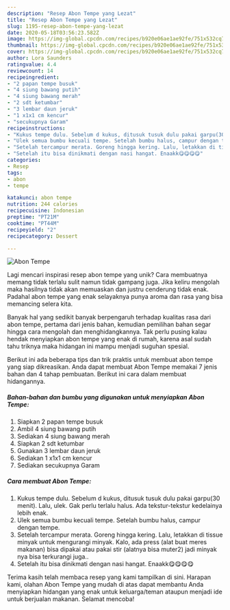 ```yaml
---
description: "Resep Abon Tempe yang Lezat"
title: "Resep Abon Tempe yang Lezat"
slug: 1195-resep-abon-tempe-yang-lezat
date: 2020-05-18T03:56:23.582Z
image: https://img-global.cpcdn.com/recipes/b920e06ae1ae92fe/751x532cq70/abon-tempe-foto-resep-utama.jpg
thumbnail: https://img-global.cpcdn.com/recipes/b920e06ae1ae92fe/751x532cq70/abon-tempe-foto-resep-utama.jpg
cover: https://img-global.cpcdn.com/recipes/b920e06ae1ae92fe/751x532cq70/abon-tempe-foto-resep-utama.jpg
author: Lora Saunders
ratingvalue: 4.4
reviewcount: 14
recipeingredient:
- "2 papan tempe busuk"
- "4 siung bawang putih"
- "4 siung bawang merah"
- "2 sdt ketumbar"
- "3 lembar daun jeruk"
- "1 x1x1 cm kencur"
- "secukupnya Garam"
recipeinstructions:
- "Kukus tempe dulu. Sebelum d kukus, ditusuk tusuk dulu pakai garpu(30 menit). Lalu, ulek. Gak perlu terlalu halus. Ada tekstur-tekstur kedelainya lebih enak."
- "Ulek semua bumbu kecuali tempe. Setelah bumbu halus, campur dengan tempe."
- "Setelah tercampur merata. Goreng hingga kering. Lalu, letakkan di tissue minyak untuk mengurangi minyak. Kalo, ada press (alat buat meres makanan) bisa dipakai atau pakai stir (alatnya bisa muter2) jadi minyak nya bisa terkurangi juga.."
- "Setelah itu bisa dinikmati dengan nasi hangat. Enaakk😋😋😋😋"
categories:
- Resep
tags:
- abon
- tempe

katakunci: abon tempe 
nutrition: 244 calories
recipecuisine: Indonesian
preptime: "PT21M"
cooktime: "PT44M"
recipeyield: "2"
recipecategory: Dessert

---
```



![Abon Tempe](https://img-global.cpcdn.com/recipes/b920e06ae1ae92fe/751x532cq70/abon-tempe-foto-resep-utama.jpg)

Lagi mencari inspirasi resep abon tempe yang unik? Cara membuatnya memang tidak terlalu sulit namun tidak gampang juga. Jika keliru mengolah maka hasilnya tidak akan memuaskan dan justru cenderung tidak enak. Padahal abon tempe yang enak selayaknya punya aroma dan rasa yang bisa memancing selera kita.



Banyak hal yang sedikit banyak berpengaruh terhadap kualitas rasa dari abon tempe, pertama dari jenis bahan, kemudian pemilihan bahan segar hingga cara mengolah dan menghidangkannya. Tak perlu pusing kalau hendak menyiapkan abon tempe yang enak di rumah, karena asal sudah tahu triknya maka hidangan ini mampu menjadi suguhan spesial.


Berikut ini ada beberapa tips dan trik praktis untuk membuat abon tempe yang siap dikreasikan. Anda dapat membuat Abon Tempe memakai 7 jenis bahan dan 4 tahap pembuatan. Berikut ini cara dalam membuat hidangannya.

<!--inarticleads1-->

##### Bahan-bahan dan bumbu yang digunakan untuk menyiapkan Abon Tempe:

1. Siapkan 2 papan tempe busuk
1. Ambil 4 siung bawang putih
1. Sediakan 4 siung bawang merah
1. Siapkan 2 sdt ketumbar
1. Gunakan 3 lembar daun jeruk
1. Sediakan 1 x1x1 cm kencur
1. Sediakan secukupnya Garam




<!--inarticleads2-->

##### Cara membuat Abon Tempe:

1. Kukus tempe dulu. Sebelum d kukus, ditusuk tusuk dulu pakai garpu(30 menit). Lalu, ulek. Gak perlu terlalu halus. Ada tekstur-tekstur kedelainya lebih enak.
1. Ulek semua bumbu kecuali tempe. Setelah bumbu halus, campur dengan tempe.
1. Setelah tercampur merata. Goreng hingga kering. Lalu, letakkan di tissue minyak untuk mengurangi minyak. Kalo, ada press (alat buat meres makanan) bisa dipakai atau pakai stir (alatnya bisa muter2) jadi minyak nya bisa terkurangi juga..
1. Setelah itu bisa dinikmati dengan nasi hangat. Enaakk😋😋😋😋




Terima kasih telah membaca resep yang kami tampilkan di sini. Harapan kami, olahan Abon Tempe yang mudah di atas dapat membantu Anda menyiapkan hidangan yang enak untuk keluarga/teman ataupun menjadi ide untuk berjualan makanan. Selamat mencoba!

